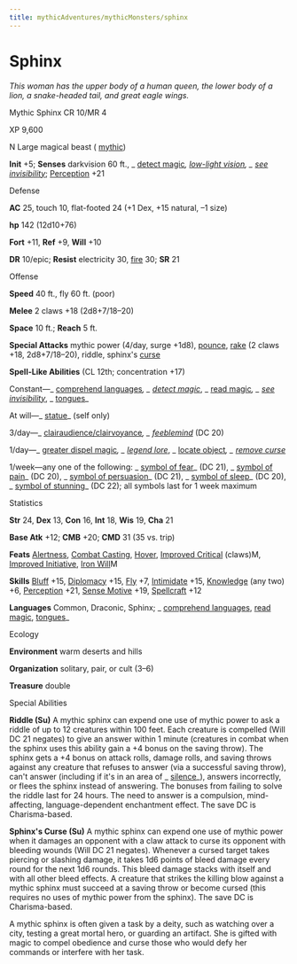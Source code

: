 ```yaml
---
title: mythicAdventures/mythicMonsters/sphinx
---
```

# Sphinx

_This woman has the upper body of a human queen, the lower body of a lion, a snake-headed tail, and great eagle wings._

Mythic Sphinx CR 10/MR 4

XP 9,600

N Large magical beast ( [mythic](mythicAdventures/mythicMonsters.md#_mythic-subtype))

**Init** +5; **Senses** darkvision 60 ft., _ [detect magic](spells/detectMagic.md#_detect-magic)_, [low-light vision](monsters/universalMonsterRules.md#_low-light-vision), _ [see invisibility](spells/seeInvisibility.md#_see-invisibility)_; [Perception](skills/perception.md#_perception) +21

Defense

**AC** 25, touch 10, flat-footed 24 (+1 Dex, +15 natural, –1 size)

**hp** 142 (12d10+76)

**Fort** +11, **Ref** +9, **Will** +10

**DR** 10/epic; **Resist** electricity 30, [fire](monsters/creatureTypes.md#_fire-subtype) 30; **SR** 21

Offense

**Speed** 40 ft., fly 60 ft. (poor)

**Melee** 2 claws +18 (2d8+7/18–20)

**Space** 10 ft.; **Reach** 5 ft.

**Special Attacks** mythic power (4/day, surge +1d8), [pounce](monsters/universalMonsterRules.md#_pounce), [rake](monsters/universalMonsterRules.md#_rake) (2 claws +18, 2d8+7/18–20), riddle, sphinx's [curse](monsters/universalMonsterRules.md#_curse)

**Spell-Like Abilities** (CL 12th; concentration +17)

Constant—_ [comprehend languages](spells/comprehendLanguages.md#_comprehend-languages)_, _ [detect magic](spells/detectMagic.md#_detect-magic)_, _ [read magic](spells/readMagic.md#_read-magic)_, _ [see invisibility](spells/seeInvisibility.md#_see-invisibility)_, _ [tongues](spells/tongues.md#_tongues)_

At will—_ [statue](spells/statue.md#_statue)_ (self only)

3/day—_ [clairaudience/clairvoyance](spells/clairaudienceClairvoyance.md#_clairaudience-clairvoyance)_, _ [feeblemind](spells/feeblemind.md#_feeblemind)_ (DC 20)

1/day—_ [greater dispel magic](spells/dispelMagic.md#_dispel-magic-greater)_, _ [legend lore](spells/legendLore.md#_legend-lore)_, _ [locate object](spells/locateObject.md#_locate-object)_, _ [remove curse](spells/removeCurse.md#_remove-curse)_

1/week—any one of the following: _ [symbol of fear](spells/symbolOfFear.md#_symbol-of-fear)_ (DC 21), _ [symbol of pain](spells/symbolOfPain.md#_symbol-of-pain)_ (DC 20), _ [symbol of persuasion](spells/symbolOfPersuasion.md#_symbol-of-persuasion)_ (DC 21), _ [symbol of sleep](spells/symbolOfSleep.md#_symbol-of-sleep)_ (DC 20), _ [symbol of stunning](spells/symbolOfStunning.md#_symbol-of-stunning)_ (DC 22); all symbols last for 1 week maximum

Statistics

**Str** 24, **Dex** 13, **Con** 16, **Int** 18, **Wis** 19, **Cha** 21

**Base Atk** +12; **CMB** +20; **CMD** 31 (35 vs. trip)

**Feats** [Alertness](feats.md#_alertness), [Combat Casting](feats.md#_combat-casting), [Hover](monsters/monsterFeats.md#_hover), [Improved Critical](mythicAdventures/mythicFeats.md#_improved-critical-mythic) (claws)M, [Improved Initiative](feats.md#_improved-initiative), [Iron Will](mythicAdventures/mythicFeats.md#_iron-will-mythic)M

**Skills** [Bluff](skills/bluff.md#_bluff) +15, [Diplomacy](skills/diplomacy.md#_diplomacy) +15, [Fly](skills/fly.md#_fly) +7, [Intimidate](skills/intimidate.md#_intimidate) +15, [Knowledge](skills/knowledge.md#_knowledge) (any two) +6, [Perception](skills/perception.md#_perception) +21, [Sense Motive](skills/senseMotive.md#_sense-motive) +19, [Spellcraft](skills/spellcraft.md#_spellcraft) +12

**Languages** Common, Draconic, Sphinx; _ [comprehend languages](spells/comprehendLanguages.md#_comprehend-languages), [read magic](spells/readMagic.md#_read-magic), [tongues](spells/tongues.md#_tongues)_

Ecology

**Environment** warm deserts and hills

**Organization** solitary, pair, or cult (3–6)

**Treasure** double

Special Abilities

**Riddle (Su)** A mythic sphinx can expend one use of mythic power to ask a riddle of up to 12 creatures within 100 feet. Each creature is compelled (Will DC 21 negates) to give an answer within 1 minute (creatures in combat when the sphinx uses this ability gain a +4 bonus on the saving throw). The sphinx gets a +4 bonus on attack rolls, damage rolls, and saving throws against any creature that refuses to answer (via a successful saving throw), can't answer (including if it's in an area of _ [silence](spells/silence.md#_silence)_), answers incorrectly, or flees the sphinx instead of answering. The bonuses from failing to solve the riddle last for 24 hours. The need to answer is a compulsion, mind-affecting, language-dependent enchantment effect. The save DC is Charisma-based.

**Sphinx's Curse (Su)** A mythic sphinx can expend one use of mythic power when it damages an opponent with a claw attack to curse its opponent with bleeding wounds (Will DC 21 negates). Whenever a cursed target takes piercing or slashing damage, it takes 1d6 points of bleed damage every round for the next 1d6 rounds. This bleed damage stacks with itself and with all other bleed effects. A creature that strikes the killing blow against a mythic sphinx must succeed at a saving throw or become cursed (this requires no uses of mythic power from the sphinx). The save DC is Charisma-based.

A mythic sphinx is often given a task by a deity, such as watching over a city, testing a great mortal hero, or guarding an artifact. She is gifted with magic to compel obedience and curse those who would defy her commands or interfere with her task.

